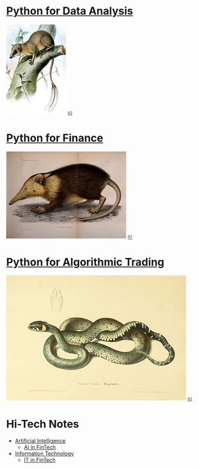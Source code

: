 # [Python for Data Analysis](01-python-for-data-analysis)
[![Ptilocercus_lowii](01-python-for-data-analysis/cover/1_ptilocercus_lowii_160x240.jpg?raw=true "Ptilocercus lowii")](https://en.wikipedia.org/wiki/Pen-tailed_treeshrew)
[<sub><sup>(c)</sup></sub>](https://commons.wikimedia.org/wiki/File:Ptilocercus_lowii_2.jpg)

# [Python for Finance](02-python-for-finance)
[![Python for Finance](02-python-for-finance/cover/1_solenodon_cubanus_320x232.jpg?raw=true "Solenodon cubanus")](https://en.wikipedia.org/wiki/Cuban_solenodon)
[<sub><sup>(c)</sup></sub>](https://commons.wikimedia.org/wiki/File:Abhandlungen_der_K%C3%B6niglichen_Akademie_der_Wissenschaften_in_Berlin_(1863)_(16740609846).jpg)

# [Python for Algorithmic Trading](03-python-for-algorithmic-trading)
[![Python for Algorithmic Trading](03-python-for-algorithmic-trading/cover/2_coluber_natrix_480x334.jpg?raw=true "Coluber natrix")](https://en.wikipedia.org/wiki/Natrix)
[<sub><sup>(c)</sup></sub>](https://commons.wikimedia.org/wiki/File:Die_Schlangen_W%C3%BCrttembergs_(Plate-_Coluber_Natrix)_BHL4389908.jpg)

# Hi-Tech Notes
- [Artificial Intelligence](ai.md)
  - [AI in FinTech](ai-in-fin-tech.md)
- [Information Technology](it.md)
  - [IT in FinTech](it-in-fin-tech.md)
